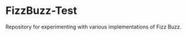FizzBuzz-Test
=============

Repository for experimenting with various implementations of Fizz Buzz.
